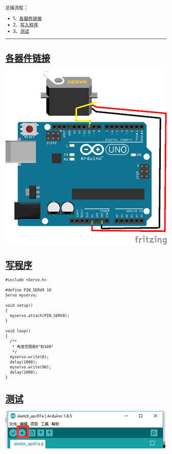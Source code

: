 总操流程：
- 1、[各器件链接](#arduino-01)
- 2、[写入程序](#arduino-02)
- 3、[测试](#arduino-03)

----------
# <a name="arduino-01" href="#" >各器件链接</a>
![](image/19-1.png)
# <a name="arduino-02" href="#" >写程序</a>
```
#include <Servo.h>

#define PIN_SERVO 10
Servo myservo;

void setup()
{
  myservo.attach(PIN_SERVO);
}

void loop()
{
  /**
   * 角度范围是0°到180°
   */
  myservo.write(0);
  delay(1000);
  myservo.write(90);
  delay(1000);
}
```
# <a name="arduino-03" href="#" >测试</a>
![](image/19-2.png)